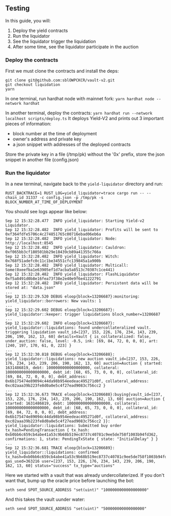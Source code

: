 ## Testing

In this guide, you will:
1. Deploy the yield contracts
2. Run the liquidator 
3. See the liquidator trigger the liquidation 
4. After some time, see the liquidator participate in the auction

### Deploy the contracts

First we must clone the contracts and install the deps:

```
git clone git@github.com:sblOWPCKCR/vault-v2.git
git checkout liquidation
yarn
```

In one terminal, run hardhat node with mainnet fork: `yarn hardhat node --network hardhat`

In another terminal, deploy the contracts: `yarn hardhat run --network localhost scripts/deploy.ts`
It deploys Yield-V2 and prints out 3 important pieces of information:
* block number at the time of deployment
* owner's address and private key
* a json snippet with addresses of the deployed contracts

Store the private key in a file (/tmp/pk) without the '0x' prefix, store the json snippet in another file (config.json)

### Run the liquidator

In a new terminal, navigate back to the `yield-liquidator` directory and run:
```
RUST_BACKTRACE=1 RUST_LOG=yield_liquidator=trace cargo run -- --chain_id 31337 -c config.json -p /tmp/pk -s BLOCK_NUMBER_AT_TIME_OF_DEPLOYMENT
```

You should see logs appear like below:

```
Sep 12 15:32:28.477  INFO yield_liquidator: Starting Yield-v2 Liquidator.
Sep 12 15:32:28.482  INFO yield_liquidator: Profits will be sent to 0xf364fdfe5706c4c274851765c00716ebad06eb6a
Sep 12 15:32:28.482  INFO yield_liquidator: Node: http://localhost:8545
Sep 12 15:32:28.482  INFO yield_liquidator: Cauldron: 0xf065bb3cf180501bb29e18439cb89a41355c766a
Sep 12 15:32:28.482  INFO yield_liquidator: Witch: 0x768f51adefc0c11c1be34551cfc139845a1a900b
Sep 12 15:32:28.482  INFO yield_liquidator: Multicall: Some(0xeefba1e63905ef1d7acba5a8513c70307c1ce441)
Sep 12 15:32:28.482  INFO yield_liquidator: FlashLiquidator 0xf5a8491d0b8e16fea73f38e2e40e9f6e41222791
Sep 12 15:32:28.482  INFO yield_liquidator: Persistent data will be stored at: "data.json"
...
Sep 12 15:32:29.520 DEBUG eloop{block=13206687}:monitoring: yield_liquidator::borrowers: New vaults: 1
...
Sep 12 15:32:29.602 DEBUG eloop{block=13206687}: yield_liquidator::keeper: trigger liquidations block_number=13206687
...
Sep 12 15:32:29.602  INFO eloop{block=13206687}: yield_liquidator::liquidations: found undercollateralized vault. triggering liquidation vault_id=[237, 153, 226, 176, 234, 143, 239, 206, 190, 162, 13, 60] details=Vault { is_collateralized: false, under_auction: false, level: -0.5, ink: [69, 84, 72, 0, 0, 0], art: [240, 197, 170, 61, 0, 223] }
...
Sep 12 15:32:30.818 DEBUG eloop{block=13206688}: yield_liquidator::liquidations: new auction vault_id=[237, 153, 226, 176, 234, 143, 239, 206, 190, 162, 13, 60] auction=Auction { started: 1631486819, debt: 1000000000000000000, collateral: 1000000000000000000, debt_id: [68, 65, 73, 0, 0, 0], collateral_id: [69, 84, 72, 0, 0, 0], debt_address: 0x6b175474e89094c44da98b954eedeac495271d0f, collateral_address: 0xc02aaa39b223fe8d0a0e5c4f27ead9083c756cc2 }
...
Sep 12 15:32:36.673 TRACE eloop{block=13206688}:buying{vault_id=[237, 153, 226, 176, 234, 143, 239, 206, 190, 162, 13, 60] auction=Auction { started: 1631486819, debt: 1000000000000000000, collateral: 1000000000000000000, debt_id: [68, 65, 73, 0, 0, 0], collateral_id: [69, 84, 72, 0, 0, 0], debt_address: 0x6b175474e89094c44da98b954eedeac495271d0f, collateral_address: 0xc02aaa39b223fe8d0a0e5c4f27ead9083c756cc2 }}: yield_liquidator::liquidations: Submitted buy order tx_hash=PendingTransaction { tx_hash: 0xb0bb6c659cb4abe41a53c9b68b519ec8737c40781c9ee5de758f1003b94fd362, confirmations: 1, state: PendingTxState { state: "InitialDelay" } }
...
Sep 12 15:32:36.681 TRACE eloop{block=13206689}: yield_liquidator::liquidations: confirmed tx_hash=0xb0bb6c659cb4abe41a53c9b68b519ec8737c40781c9ee5de758f1003b94fd362 gas_used=363216 user=[237, 153, 226, 176, 234, 143, 239, 206, 190, 162, 13, 60] status="success" tx_type="auctions"
```

Here we started with a vault that was already undercollaterized. If you don't want that, bump up the oracle price before launching the bot:
```
seth send SPOT_SOURCE_ADDRESS "set(uint)" "1000000000000000000"
```

And this takes the vault uunder water:
```
seth send SPOT_SOURCE_ADDRESS "set(uint)" "500000000000000000"
```